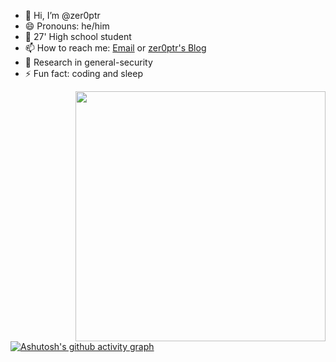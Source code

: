 - 👋 Hi, I’m @zer0ptr
- 😄 Pronouns: he/him
- 🏫 27' High school student 
- 📫 How to reach me: [Email](iszhenghailin@gmail.com) or [zer0ptr's Blog](https://zer0ptr.github.io/)
- 👀 Research in general-security
- ⚡ Fun fact: coding and sleep
<img align='right' src="https://github-readme-stats.zohan.tech/api?username=zer0ptr&hide_title=true&hide_border=true&show_icons=true&include_all_commits=true&bg_color=0,EC6C6C,FFD479,FFFC79,73FA79&theme=graywhite&locale=cn" width="400">


[![Ashutosh's github activity graph](https://github-readme-activity-graph.vercel.app/graph?username=zer0ptr&theme=react)](https://github.com/ashutosh00710/github-readme-activity-graph)

